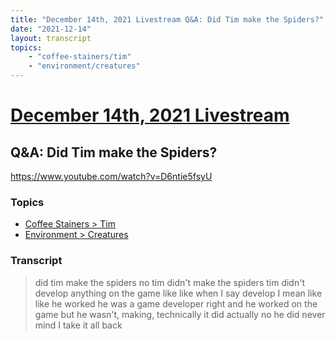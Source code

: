 ```yaml
---
title: "December 14th, 2021 Livestream Q&A: Did Tim make the Spiders?"
date: "2021-12-14"
layout: transcript
topics:
    - "coffee-stainers/tim"
    - "environment/creatures"
---
```

# [December 14th, 2021 Livestream](../2021-12-14.md)
## Q&A: Did Tim make the Spiders?
https://www.youtube.com/watch?v=D6ntie5fsyU

### Topics
* [Coffee Stainers > Tim](../topics/coffee-stainers/tim.md)
* [Environment > Creatures](../topics/environment/creatures.md)

### Transcript

> did tim make the spiders no tim didn't make the spiders tim didn't develop anything on the game like like when I say develop I mean like like he worked he was a game developer right and he worked on the game but he wasn't, making, technically it did actually no he did never mind I take it all back
